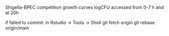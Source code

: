 Shigella-BPEC competition growth curves
logCFU accessed from 0-7 h and at 20h


if failed to commit:
in Rstudio -> Tools -> Shell
git fetch origin
git rebase origin/main 
